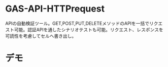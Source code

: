 # GAS-API-HTTPrequest
APIの自動検証ツール。GET,POST,PUT,DELETEメソッドのAPIを一括でリクエスト可能。認証APIを通したシナリオテストも可能。リクエスト、レスポンスを可読性を考慮してセルへ書き出し。

# デモ
